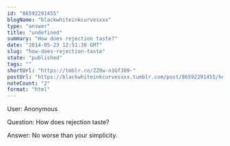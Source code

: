 ```yaml
---
id: "86592291455"
blogName: "blackwhiteinkcurvesxxx"
type: "answer"
title: "undefined"
summary: "How does rejection taste?"
date: "2014-05-23 12:51:38 GMT"
slug: "how-does-rejection-taste"
state: "published"
tags: ""
shortUrl: "https://tmblr.co/ZZ0w-n1GfJO9-"
postUrl: "https://blackwhiteinkcurvesxxx.tumblr.com/post/86592291455/how-does-rejection-taste"
noteCount: "2"
format: "html"
---
```


User: Anonymous

Question: How does rejection taste?

Answer: No worse than your simplicity.

